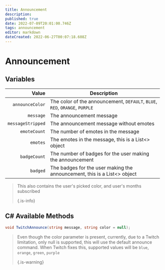 ```yaml
---
title: Announcement
description:
published: true
date: 2022-07-09T20:01:00.746Z
tags: announcement
editor: markdown
dateCreated: 2022-06-27T00:07:18.608Z
---
```


# Announcement

## Variables
|             Value | Description                                                                 |
| -----------------:| --------------------------------------------------------------------------- |
|   `announceColor` | The color of the announcement, `DEFAULT`, `BLUE`, `RED`, `ORANGE`, `PURPLE` |
|         `message` | The announcement message                                                    |
| `messageStripped` | The announcement message without emotes                                     |
|      `emoteCount` | The number of emotes in the message                                         |
|          `emotes` | The emotes in the message, this is a List<> object                          |
|      `badgeCount` | The number of badges for the user making the announcement                   |
|          `badged` | The badges for the user making the announcement, this is a List<> object    |

> This also contains the user's picked color, and user's months subscribed 
> 
> {.is-info}

## C# Available Methods

```csharp
void TwitchAnnounce(string message, string color = null);
```

> Even though the color parameter is present, currently, due to a Twitch limitation, only null is supported, this will use the default announce command.  When Twitch fixes this, supported values will be `blue`, `orange`, `green`, `purple` 
> 
> {.is-warning}